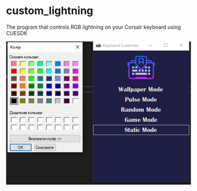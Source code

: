 # custom_lightning
The program that controls RGB lightning on your Corsair keyboard using CUESDK

![alt text](https://github.com/lucky-rydar/custom_lightning/blob/master/img/app.png)
